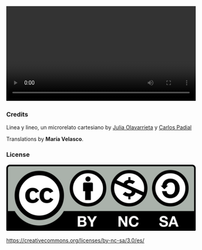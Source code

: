 <style type="text/css">
  h2 {
    font: bold italic 1.85em/1.5 Georgia, Times, “Times New Roman”, serif;
  }

  div#no-downloads {
    background: none;
  }
</style>

<div class='centered-content' style='width: 100%'>
  <video class='video' controls loop style='width: 100%'>
    <source src="lineaylineo_HD.mov"  type="video/mp4">
    <track label="Español" kind="subtitles" srclang="es" src='lineaylineo_es.vtt' default>
    <track label="English" kind="subtitles" srclang="en" src='lineaylineo_en.vtt'>
    <track label="French" kind="subtitles" srclang="fr" src='lineaylineo_fr.vtt'>
  </video>
</div>

### Credits

Linea y lineo, un microrelato cartesiano by [Julia Olavarrieta](http://estoyhechountrapo.com/) y [Carlos Padial](http://surreal.asturnazari.com)

Translations by **María Velasco**.

### License

![cc-by-nc-sa](Cc-by-nc-sa_icon.svg.png)

https://creativecommons.org/licenses/by-nc-sa/3.0/es/
